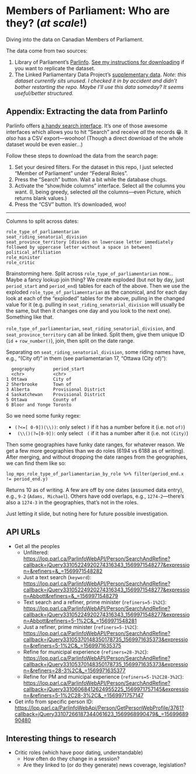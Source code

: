 # Members of Parliament: Who are they? (_at scale_!)
Diving into the data on Canadian Members of Parliament.

The data come from two sources:

1. Library of Parliament’s [Parlinfo](https://lop.parl.ca/sites/ParlInfo/default/en_CA/People/parliamentarians). [See my instructions for downloading](#appendix-extracting-the-data-from-parlinfo) if you want to replicate the dataset.
2. The Linked Parliamentary Data Project’s [supplementary data](https://www.lipad.ca/data/). _Note: this dataset currently sits unused. I checked it in by accident
   and didn’t bother restarting the repo. Maybe I’ll use this data someday? It seems useful/better structured._

## Appendix: Extracting the data from Parlinfo

Parlinfo offers [a handy search interface](https://lop.parl.ca/sites/ParlInfo/default/en_CA/People/parliamentarians). It’s one of those
awesome interfaces which allows you to hit “Search” and receive _all_ the records :grin:. It _also_ has a CSV export—woohoo! (Though a
direct download of the whole dataset would be even easier...)

Follow these steps to download the data from the search page:

1. Set your desired filters. For the dataset in this repo, I just selected “Member of Parliament” under “Federal Roles”.
2. Press the “Search” button. Wait a bit while the database chugs.
3. Activate the “show/hide columns” interface. Select all the columns you want. (I, being greedy, selected _all_ the columns—even Picture,
   which returns blank values.)
4. Press the “CSV” button. It’s downloaded, woo!

---

Columns to split across dates:

```
role_type_of_parliamentarian
seat_riding_senatorial_division
seat_province_territory [divides on lowercase letter immediately followed by uppercase letter without a space in between]
political_affiliation
role_minister
role_critic
```

Brainstorming here. Split across `role_type_of_parliamentarian` now... Maybe a fancy lookup join thing? We create exploded (but not by day, just `period_start` and `period_end`) tables for each of the above. Then we use the exploded `role_type_of_parliamentarian` as the canonical, and for each day look at each of the “exploded” tables for the above, pulling in the changed value for it (e.g. pulling in `seat_riding_senatorial_division` will usually be the same, but then it changes one day and you look to the next one). Something like that.


`role_type_of_parliamentarian`, `seat_riding_senatorial_division`, and `seat_province_territory` can all be linked. Split them, give them unique ID (`id` + `row_number()`), join, then split on the date range.

Separating on `seat_riding_senatorial_division`, some riding names have, e.g., “(City of)” in them (see parliamentarian 17, “Ottawa (City of)”):

```
  geography       period_start        
  <chr>           <chr>               
1 Ottawa          City of             
2 Sherbrooke      Town of             
3 Alberta         Provisional District
4 Saskatchewan    Provisional District
5 Ottawa          County of           
6 Bloor and Yonge Toronto             
```

So we need some funky regex:

* `(?<=[ 0-9])(\\))`: only select `)` if it has a number before it (i.e. not `of)`)
* ` (\\()(?=[0-9])`: only select ` (` if it has a number after it (i.e. not `(City)`)

Then some geographies have funky date ranges, for whatever reason. We get a few more geographies than we do roles (6194 vs 6188 as of writing). After merging, and without dropping the date ranges from the geographies, we can find them like so:

```
lop_mps_role_type_of_parliamentarian_by_role %>% filter(period_end.x != period_end.y)
```

Returns 10 as of writing. A few are off by one dates (assumed data entry), e.g., `9-2` (`Adams, Michael`). Others have odd overlaps, e.g., `1274-2`—there’s also a `1274-3` in the geographies, that’s not in the roles.

Just letting it slide, but noting here for future possible investigation.

## API URLs

- Get all the peoples
  - Unfiltered: https://lop.parl.ca/ParlinfoWebAPI/Person/SearchAndRefine?callback=jQuery33105224920274316343_1569971548277&expression=&refiners=&_=1569971548282
  - Just a text search (`keyword`): https://lop.parl.ca/ParlinfoWebAPI/Person/SearchAndRefine?callback=jQuery33105224920274316343_1569971548277&expression=Abbott&refiners=&_=1569971548279
  - Text search and a refiner, prime minister (`refiners=5-1%2C`): https://lop.parl.ca/ParlinfoWebAPI/Person/SearchAndRefine?callback=jQuery33105224920274316343_1569971548277&expression=Abbott&refiners=5-1%2C&_=1569971548281
  - Just a refiner, prime minister (`refiners=5-1%2C`): https://lop.parl.ca/ParlinfoWebAPI/Person/SearchAndRefine?callback=jQuery33105370148350178735_1569971635373&expression=&refiners=5-1%2C&_=1569971635375
  - Refine for municipal experience (`refiners=28-3%2C`): https://lop.parl.ca/ParlinfoWebAPI/Person/SearchAndRefine?callback=jQuery33105370148350178735_1569971635373&expression=&refiners=28-3%2C&_=1569971635377
  - Refine for PM and municipal experience (`refiners=5-1%2C28-3%2C`): https://lop.parl.ca/ParlinfoWebAPI/Person/SearchAndRefine?callback=jQuery33106068412624955225_1569971757145&expression=&refiners=5-1%2C28-3%2C&_=1569971757147
- Get info from specific person ID: https://lop.parl.ca/ParlinfoWebApi/Person/GetPersonWebProfile/3761?callback=jQuery33107266187344061623_1569968990479&_=1569968990480


## Interesting things to research

- Critic roles (which have poor dating, understandable)
  - How often do they change in a session?
  - Are they linked to (or do they generate) news coverage, legislation?
